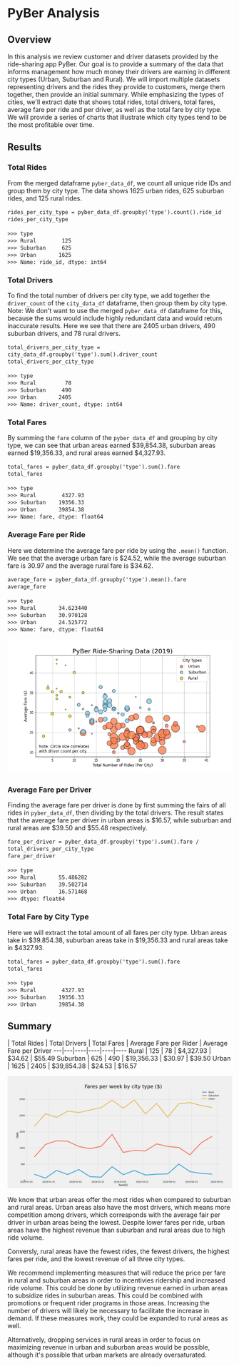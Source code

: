 # PyBer Analysis

## Overview

In this analysis we review customer and driver datasets provided by the ride-sharing app PyBer. Our goal is to provide a summary of the data that informs management how much money their drivers are earning in different city types (Urban, Suburban and Rural). We will import multiple datasets representing drivers and the rides they provide to customers, merge them together, then provide an initial summary. While emphasizing the types of cities, we'll extract date that shows total rides, total drivers, total fares, average fare per ride and per driver, as well as the total fare by city type. We will provide a series of charts that illustrate which city types tend to be the most profitable over time.


## Results


### Total Rides

From the merged dataframe `pyber_data_df`, we count all unique ride IDs and group them by city type. The data shows 1625 urban rides, 625 suburban rides, and 125 rural rides.

    rides_per_city_type = pyber_data_df.groupby('type').count().ride_id
    rides_per_city_type
    
    >>> type
    >>> Rural        125
    >>> Suburban     625
    >>> Urban       1625
    >>> Name: ride_id, dtype: int64


### Total Drivers

To find the total number of drivers per city type, we add together the `driver_count` of the `city_data_df` dataframe, then group them by city type. Note: We don't want to use the merged `pyber_data_df` dataframe for this, because the sums would include highly redundant data and would return inaccurate results. Here we see that there are 2405 urban drivers, 490 suburban drivers, and 78 rural drivers.

	total_drivers_per_city_type = city_data_df.groupby('type').sum().driver_count
	total_drivers_per_city_type

    >>> type
    >>> Rural         78
    >>> Suburban     490
    >>> Urban       2405
    >>> Name: driver_count, dtype: int64


### Total Fares

By summing the `fare` column of the `pyber_data_df` and grouping by city type, we can see that urban areas earned $39,854.38, suburban areas earned $19,356.33, and rural areas earned $4,327.93.

	total_fares = pyber_data_df.groupby('type').sum().fare
	total_fares

    >>> type
    >>> Rural        4327.93
    >>> Suburban    19356.33
    >>> Urban       39854.38
    >>> Name: fare, dtype: float64

### Average Fare per Ride

Here we determine the average fare per ride by using the `.mean()` function. We see that the average urban fare is $24.52, while the average suburban fare is 30.97 and the average rural fare is $34.62.

	average_fare = pyber_data_df.groupby('type').mean().fare
	average_fare

	>>> type
	>>> Rural       34.623440
	>>> Suburban    30.970128
	>>> Urban       24.525772
	>>> Name: fare, dtype: float64

![PyBer Ride-Sharing Data (2019)](https://github.com/bristlab/PyBer_Analysis/blob/main/analysis/Fig1.png?raw=true)

### Average Fare per Driver

Finding the average fare per driver is done by first summing the fairs of all rides in `pyber_data_df`, then dividing by the total drivers. The result states that the average fare per driver in urban areas is $16.57, while suburban and rural areas are $39.50 and $55.48 respectively.

	fare_per_driver = pyber_data_df.groupby('type').sum().fare / total_drivers_per_city_type
	fare_per_driver

	>>> type
	>>> Rural       55.486282
	>>> Suburban    39.502714
	>>> Urban       16.571468
	>>> dtype: float64


### Total Fare by City Type

Here we will extract the total amount of all fares per city type. Urban areas take in $39.854.38, suburban areas take in $19,356.33 and rural areas take in $4327.93.

	total_fares = pyber_data_df.groupby('type').sum().fare
	total_fares

	>>> type
	>>> Rural        4327.93
	>>> Suburban    19356.33
	>>> Urban       39854.38


## Summary

 | Total Rides | Total Drivers | Total Fares | Average Fare per Rider | Average Fare per Driver
---|---|----|----|----|----
Rural | 125 | 78 | $4,327.93 | $34.62 | $55.49
Suburban | 625 | 490 | $19,356.33 | $30.97 | $39.50
Urban | 1625 | 2405 | $39,854.38 | $24.53 | $16.57

![PyBer Ride-Sharing Data (2019)](https://github.com/bristlab/PyBer_Analysis/blob/main/analysis/Fig4.png?raw=true)

We know that urban areas offer the most rides when compared to suburban and rural areas. Urban areas also have the most drivers, which means more competition among drivers, which corresponds with the average fair per driver in urban areas being the lowest. Despite lower fares per ride, urban areas have the highest revenue than suburban and rural areas due to high ride volume.

Conversly, rural areas have the fewest rides, the fewest drivers, the highest fares per ride, and the lowest revenue of all three city types.

We recommend implementing measures that will reduce the price per fare in rural and suburban areas in order to incentivies ridership and increased ride volume. This could be done by utilizing revenue earned in urban areas to subsidize rides in suburban areas. This could be combined with promotions or frequent rider programs in those areas. Increasing the number of drivers will likely be necessary to facilitate the increase in demand. If these measures work, they could be expanded to rural areas as well.

Alternatively, dropping services in rural areas in order to focus on maximizing revenue in urban and suburban areas would be possible, although it's possible that urban markets are already oversaturated.




